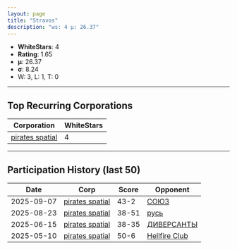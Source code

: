 ```yaml
---
layout: page
title: "Stravos"
description: "ws: 4 μ: 26.37"
---
```

- **WhiteStars**: 4
- **Rating**: 1.65
- **μ**: 26.37  
- **σ**: 8.24
- W: 3, L: 1, T: 0

---

## Top Recurring Corporations

| Corporation | WhiteStars |
| --- | --- |
| [pirates spatial](https://ws.tsl.rocks/corp/3ff4602678e19275d9891fa0d9d34ecd5b9bfaf88bb39e35b30372cac2981a40/) | 4 |

---

## Participation History (last 50)

| Date | Corp | Score | Opponent |
| --- | --- | --- | --- |
| 2025-09-07 | [pirates spatial](https://ws.tsl.rocks/corp/3ff4602678e19275d9891fa0d9d34ecd5b9bfaf88bb39e35b30372cac2981a40/) | 43-2 | [СОЮЗ](https://ws.tsl.rocks/corp/068cec010bfee0723895562d4bf580b93628758a762b6918d384fef632d281ab/) |
| 2025-08-23 | [pirates spatial](https://ws.tsl.rocks/corp/3ff4602678e19275d9891fa0d9d34ecd5b9bfaf88bb39e35b30372cac2981a40/) | 38-51 | [русь](https://ws.tsl.rocks/corp/74b60d3e331a6a56ea4d17f4444f02a50808c013285ee0e0ccd54e4594e5e11b/) |
| 2025-06-15 | [pirates spatial](https://ws.tsl.rocks/corp/3ff4602678e19275d9891fa0d9d34ecd5b9bfaf88bb39e35b30372cac2981a40/) | 38-35 | [ДИВЕРСАНТЫ](https://ws.tsl.rocks/corp/888c6867d19667e4ed2d1c33723960d52d5f92fd8a93eb6ff380d218604939fb/) |
| 2025-05-10 | [pirates spatial](https://ws.tsl.rocks/corp/3ff4602678e19275d9891fa0d9d34ecd5b9bfaf88bb39e35b30372cac2981a40/) | 50-6 | [Hellfire Club](https://ws.tsl.rocks/corp/c7836cb5499149d8631d0f49b7e91f08f0cf47c3bd10a9492ad6a3f7c25d7eab/) |